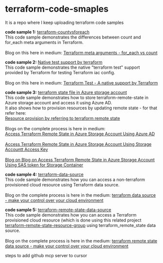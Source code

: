 # terraform-code-smaples
It is a repo where I keep uploading terraform code samples

**code sample 1:** [terraform-countvsforeach](https://github.com/madhubanti0007/terraform-code-samples/blob/master/terraform-countvsforeach/README.md) <br/>
               This code sample demonstrates the differences between count and for_each meta arguments in Terraform. <br/>
               <br/>
               Blog on this here in medium: [Terraform meta arguments - for_each vs count](https://medium.com/@madhubanti0007/for-each-vs-count-ouch-a-cdf3de2baabb)


**code sample 2:** [Native test support by terraform](https://github.com/madhubanti0007/terraform-code-samples/blob/master/terraform-test/README.md) <br/>
               This code sample demonstrates the native "terraform test" support provided by Terraform for testing Terraform iac config. <br/>
               <br/>
               Blog on this here in medium: [Terraform Test - A native support by Terraform ](https://medium.com/@madhubanti0007/terraform-test-by-terraform-a-native-testing-support-for-infrastructure-provisioning-b2e06ce9bc46)

**code sample 3:** [terraform state file in Azure storage account](https://github.com/madhubanti0007/terraform-code-samples/blob/master/terraform-remote-storage/README.md) <br/>
                   This code sample demonstrates how to store terraform-remote-state in Azure storage account and access it using Azure AD. <br/>
                   It also shows how to provision resources by updating remote state - for that refer here: <br/>
                   [Resource provision by referring to terraform remote state](https://github.com/madhubanti0007/terraform-code-samples/blob/master/terraform-resource-provision-using-remote-state/README.md) <br/>
                   <br/>
                   Blogs on the complete process is here in medium: <br/> [Access Terraform Remote State in Azure Storage Account Using Azure AD](https://medium.com/@madhubanti0007/access-terraform-remote-state-in-azure-storage-account-using-azure-ad-44249531e52c) <br/>
                   <br/>
                   [Access Terraform Remote State in Azure Storage Account Using Storage Accountt Access Key](https://medium.com/@madhubanti0007/story-of-terraform-remote-state-today-let-us-access-it-with-azure-key-vault-ddbe71ddd17f)<br/>
                   <br/>
                   [Blog on Blog on Access Terraform Remote State in Azure Storage Account Using SAS token for Storage Container ](https://medium.com/@madhubanti0007/story-of-terraform-remote-state-today-let-us-access-it-with-azure-sas-token-for-storage-container-7caa6d867842)<br/>

**code sample 4:** [terraform-data-source](https://github.com/madhubanti0007/terraform-code-samples/blob/master/terraform-data-source/README.md)<br/>
                   This code sample demonstrates how you can access a non-terraform provisioned cloud resource using Terraform data source. <br/>
                   <br/>
                   Blog on the complete process is here in the medium: [terraform data source - make your control over your cloud environment](https://medium.com/@madhubanti0007/data-sources-or-terraform-remote-state-in-terraform-make-your-control-secured-over-cloud-c20c0511d9cf)

**code sample 5:** [terraform-remote-state-data-source](https://github.com/madhubanti0007/terraform-code-samples/blob/master/terraform-remote-state-data-source/README.md) <br/>
                   This code sample demonstrates how you can access a Terraform provisioned cloud resource (which is done using this related project [terraform-remote-state-resource-group](https://github.com/madhubanti0007/terraform-code-samples/blob/master/terraform-remote-state-resource-group/README.md) using terraform_remote_state data source. <br/>
                   <br/>
                   Blog on the complete process is here in the medium: [terraform remote state data source - make your control over your cloud environment](https://medium.com/@madhubanti0007/data-sources-or-terraform-remote-state-in-terraform-make-your-control-secured-over-cloud-c20c0511d9cf)

steps to add github mcp server to cursor
